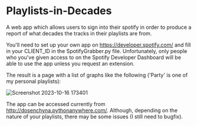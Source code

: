 # Playlists-in-Decades
A web app which allows users to sign into their spotify in order to produce a report of what decades the tracks in their playlists are from.

You'll need to set up your own app on https://developer.spotify.com/ and fill in your CLIENT_ID in the SpotifyGrabber.py file. Unfortunately, only people who you've given access to on the Spotify Developer Dashboard
will be able to use the app unless you request an extension.

The result is a page with a list of graphs like the following ('Party' is one of my personal playlists):

![Screenshot 2023-10-16 173401](https://github.com/senchynd/Playlists-in-Decades/assets/102348805/46472cbc-a323-496a-9eb6-dd03e420fd62)

The app can be accessed currently from http://dosenchyna.pythonanywhere.com/. Although, depending on the nature of your playlists, there may be some issues (I still need to bugfix).
